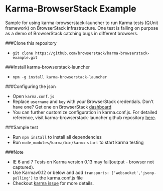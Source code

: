  Karma-BrowserStack Example
=========

Sample for using karma-browserstack-launcher to run Karma tests (QUnit framework) on BrowserStack infrastructure.
One test is failing on purpose as a demo of BrowserStack catching bugs in different browsers.

###Clone this repository
- `git clone https://github.com/browserstack/karma-browserstack-example.git`

###Install karma-browserstack-launcher
- `npm -g install karma-browserstack-launcher`

###Configuring the json
 - Open `karma.conf.js`
 - Replace `username` and `key` with your BrowserStack credentials. Don't have one? Get one on BrowserStack [dashboard]
 - You can further customize configuration in karma.conf.js. For detailed reference, visit karma-browserstack-launcher github repository [here].

###Sample test
 - Run `npm install` to install all dependencies
 - Run `node_modules/karma/bin/karma start` to start karma testing

###Note
 - IE 6 and 7 Tests on Karma version 0.13 may fail(output - browser not captured).
 - Use Karmav0.12 or below and add `transports: ['websocket','jsonp-polling']` to the karma.conf.js file
 - Checkout [karma issue] for more details.

[here]:https://github.com/browserstack/karma-browserstack-launcher
[dashboard]:https://www.browserstack.com/automate
[karma issue]:https://github.com/karma-runner/karma/issues/983
